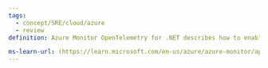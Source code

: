 ```yaml
---
tags:
  - concept/SRE/cloud/azure 
  - review
definition: Azure Monitor OpenTelemetry for .NET describes how to enable and configure OpenTelemetry-based data collection to power the experiences within Azure Monitor Application Insights.

ms-learn-url: (https://learn.microsoft.com/en-us/azure/azure-monitor/app/opentelemetry-enable?tabs=aspnetcore)
---
```

